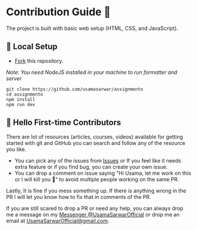 # Contribution Guide 🌻

The project is built with basic web setup (HTML, CSS, and JavaScript).

## 🐨 Local Setup

- [Fork](https://github.com/usamasarwar/assignmento/fork) this repository.

*Note: You need NodeJS installed in your machine to run formatter and server*

```
git clone https://github.com/usamasarwar/assignmento
cd assignmento
npm install
npm run dev
```

## 🤗 Hello First-time Contributors

There are lot of resources (articles, courses, videos) available for getting started with git and GitHub you can search and follow any of the resource you like.

- You can pick any of the issues from [Issues](https://github.com/usamasarwar/assignmento/issues) or If you feel like it needs extra feature or if you find bug, you can create your own issue.
- You can drop a comment on issue saying "Hi Usama, let me work on this or I will kill you 🔪" to avoid multiple people working on the same PR.

Lastly, It is fine if you mess something up. If there is anything wrong in the PR I will let you know how to fix that in comments of the PR.

If you are still scared to drop a PR or need any help, you can always drop me a message on my [Messenger @UsamaSarwarOfficial](https://m.me/UsamaSarwarOfficial) or drop me an email at UsamaSarwarOfficial@gmail.com.